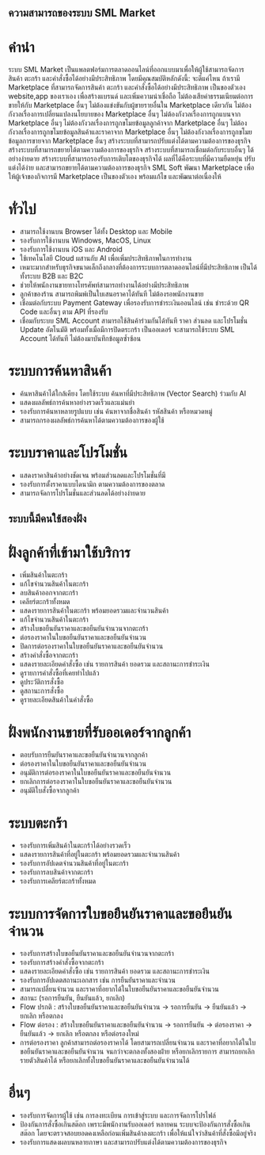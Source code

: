 ## ความสามารถของระบบ SML Market

# คำนำ
ระบบ SML Market เป็นแพลตฟอร์มการตลาดออนไลน์ที่ออกแบบมาเพื่อให้ผู้ใช้สามารถจัดการสินค้า ตะกร้า และคำสั่งซื้อได้อย่างมีประสิทธิภาพ โดยมีคุณสมบัติหลักดังนี้:
จะดีแค่ไหน ถ้าเรามี Marketplace ที่สามารถจัดการสินค้า ตะกร้า และคำสั่งซื้อได้อย่างมีประสิทธิภาพ เป็นของตัวเอง
website,app ของเราเอง เพื่อสร้างแบรนด์ และเพิ่มความน่าเชื่อถือ
ไม่ต้องเสียค่าธรรมเนียมต่อการขายให้กับ Marketplace อื่นๆ
ไม่ต้องแข่งขันกับผู้ขายรายอื่นใน Marketplace เดียวกัน
ไม่ต้องกังวลเรื่องการเปลี่ยนแปลงนโยบายของ Marketplace อื่นๆ
ไม่ต้องกังวลเรื่องการถูกแบนจาก Marketplace อื่นๆ
ไม่ต้องกังวลเรื่องการถูกขโมยข้อมูลลูกค้าจาก Marketplace อื่นๆ
ไม่ต้องกังวลเรื่องการถูกขโมยข้อมูลสินค้าและราคาจาก Marketplace อื่นๆ
ไม่ต้องกังวลเรื่องการถูกขโมยข้อมูลการขายจาก Marketplace อื่นๆ
สร้างระบบที่สามารถปรับแต่งได้ตามความต้องการของธุรกิจ
สร้างระบบที่สามารถขยายได้ตามความต้องการของธุรกิจ
สร้างระบบที่สามารถเชื่อมต่อกับระบบอื่นๆ ได้อย่างง่ายดาย
สร้างระบบที่สามารถรองรับการเติบโตของธุรกิจได้
ผลที่ได้คือระบบที่มีความยืดหยุ่น ปรับแต่งได้ง่าย และสามารถขยายได้ตามความต้องการของธุรกิจ
SML Soft พัฒนา Marketplace เพื่อให้ผู้เจ้าของกิจการมี Marketplace เป็นของตัวเอง พร้อมแก้ไข และพัฒนาต่อเนื่องให้

# ทั่วไป
- สามารถใช้งานบน Browser ได้ทั้ง Desktop และ Mobile
- รองรับการใช้งานบน Windows, MacOS, Linux
- รองรับการใช้งานบน iOS และ Android
- ใช้เทคโนโลยี Cloud ผสานกับ AI เพื่อเพิ่มประสิทธิภาพในการทำงาน
- เหมาะมากสำหรับธุรกิจขนาดเล็กถึงกลางที่ต้องการระบบการตลาดออนไลน์ที่มีประสิทธิภาพ เป็นได้ทั้งระบบ B2B และ B2C
- ช่วยให้พนักงานขายทางโทรศัพท์สามารถทำงานได้อย่างมีประสิทธิภาพ
- ลูกค้าของร้าน สามารถพิมพ์เป็นใบเสนอราคาได้ทันที ไม่ต้องรอพนักงานขาย
- เชื่อมต่อกับระบบ Payment Gateway เพื่อรองรับการชำระเงินออนไลน์ เช่น ชำระด้วย QR Code และอื่นๆ ตาม API ที่รองรับ
- เชื่อมกับระบบ SML Account สามารถใช้สินค้าร่วมกันได้ทันที ราคา ส่วนลด และโปรโมชั่น Update อัตโนมัติ พร้อมทั้งเมื่อมีการปิดตระกร้า เป็นออเดอร์ จะสามารถใช้ระบบ SML Account ได้ทันที ไม่ต้องมาบันทึกข้อมูลซ้ำซ้อน

# ระบบการค้นหาสินค้า
- ค้นหาสินค้าได้ใกล้เคียง โดยใช้ระบบ ค้นหาที่มีประสิทธิภาพ (Vector Search) ร่วมกับ AI
- แสดงผลลัพธ์การค้นหาอย่างรวดเร็วและแม่นยำ
- รองรับการค้นหาหลายรูปแบบ เช่น ค้นหาจากชื่อสินค้า รหัสสินค้า หรือหมวดหมู่
- สามารถกรองผลลัพธ์การค้นหาได้ตามความต้องการของผู้ใช้

# ระบบราคาและโปรโมชั่น
- แสดงราคาสินค้าอย่างชัดเจน พร้อมส่วนลดและโปรโมชั่นที่มี
- รองรับการตั้งราคาแบบไดนามิก ตามความต้องการของตลาด
- สามารถจัดการโปรโมชั่นและส่วนลดได้อย่างง่ายดาย

## ระบบนี้มีคนใช้สองฝั่ง
# ฝั่งลูกค้าที่เข้ามาใช้บริการ
- เพิ่มสินค้าในตะกร้า
- แก้ไขจำนวนสินค้าในตะกร้า
- ลบสินค้าออกจากตะกร้า
- เคลียร์ตะกร้าทั้งหมด
- แสดงรายการสินค้าในตะกร้า พร้อมยอดรวมและจำนวนสินค้า
- แก้ไขจำนวนสินค้าในตะกร้า
- สร้างใบขอยืนยันราคาและขอยืนยันจำนวนจากตะกร้า
- ต่อรองราคาในใบขอยืนยันราคาและขอยืนยันจำนวน
- ปิดการต่อรองราคาในใบขอยืนยันราคาและขอยืนยันจำนวน
- สร้างคำสั่งซื้อจากตะกร้า
- แสดงรายละเอียดคำสั่งซื้อ เช่น รายการสินค้า ยอดรวม และสถานะการชำระเงิน
- ดูรายการคำสั่งซื้อที่เคยทำไปแล้ว
- ดูประวัติการสั่งซื้อ
- ดูสถานะการสั่งซื้อ
- ดูรายละเอียดสินค้าในคำสั่งซื้อ

# ฝั่งพนักงานขายที่รับออเดอร์จากลูกค้า
- ตอบรับการยืนยันราคาและขอยืนยันจำนวนจากลูกค้า
- ต่อรองราคาในใบขอยืนยันราคาและขอยืนยันจำนวน
- อนุมัติการต่อรองราคาในใบขอยืนยันราคาและขอยืนยันจำนวน
- ยกเลิกการต่อรองราคาในใบขอยืนยันราคาและขอยืนยันจำนวน
- อนุมัติใบสั่งซื้อจากลูกค้า 

# ระบบตะกร้า
- รองรับการเพิ่มสินค้าในตะกร้าได้อย่างรวดเร็ว
- แสดงรายการสินค้าที่อยู่ในตะกร้า พร้อมยอดรวมและจำนวนสินค้า
- รองรับการอัปเดตจำนวนสินค้าที่อยู่ในตะกร้า
- รองรับการลบสินค้าจากตะกร้า
- รองรับการเคลียร์ตะกร้าทั้งหมด

# ระบบการจัดการใบขอยืนยันราคาและขอยืนยันจำนวน
- รองรับการสร้างใบขอยืนยันราคาและขอยืนยันจำนวนจากตะกร้า 
- รองรับการสร้างคำสั่งซื้อจากตะกร้า
- แสดงรายละเอียดคำสั่งซื้อ เช่น รายการสินค้า ยอดรวม และสถานะการชำระเงิน
- รองรับการอัปเดตสถานะเอกสาร เช่น การยืนยันราคาและจำนวน
- สามารถเปลี่ยนจำนวน และราคาที่อยากได้ในใบขอยืนยันราคาและขอยืนยันจำนวน
- สถานะ (รอการยืนยัน, ยืนยันแล้ว, ยกเลิก)
- Flow ปรกติ : สร้างใบขอยืนยันราคาและขอยืนยันจำนวน → รอการยืนยัน → ยืนยันแล้ว → ยกเลิก หรือตกลง 
- Flow ต่อรอง : สร้างใบขอยืนยันราคาและขอยืนยันจำนวน → รอการยืนยัน → ต่อรองราคา → ยืนยันแล้ว → ยกเลิก หรือตกลง หรือต่อรองใหม่
- การต่อรองราคา ลูกค้าสามารถต่อรองราคาได้ โดยสามารถเปลี่ยนจำนวน และราคาที่อยากได้ในใบขอยืนยันราคาและขอยืนยันจำนวน จนกว่าจะตกลงทั้งสองฝ่าย หรือยกเลิกรายการ สามารถยกเลิกรายตัวสินค้าได้ หรือยกเลิกทั้งใบขอยืนยันราคาและขอยืนยันจำนวนได้

# อื่นๆ
- รองรับการจัดการผู้ใช้ เช่น การลงทะเบียน การเข้าสู่ระบบ และการจัดการโปรไฟล์
- ป้องกันการสั่งซื้อเกินสต๊อก เพราะมีพนักงานรับออเดอร์ หลายคน ระบบจะป้องกันการสั่งซื้อเกินสต๊อก โดยจะตรวจสอบยอดคงเหลือก่อนเพิ่มสินค้าลงตะกร้า เพื่อให้แน่ใจว่าสินค้าที่สั่งซื้อมีอยู่จริง
- รองรับการแสดงผลบนหลายภาษา และสามารถปรับแต่งได้ตามความต้องการของธุรกิจ
